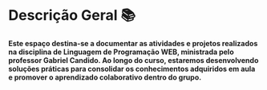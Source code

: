 # Descrição Geral 📚

#### Este espaço destina-se a documentar as atividades e projetos realizados na disciplina de Linguagem de Programação WEB, ministrada pelo professor Gabriel Candido. Ao longo do curso, estaremos desenvolvendo soluções práticas para consolidar os conhecimentos adquiridos em aula e promover o aprendizado colaborativo dentro do grupo.